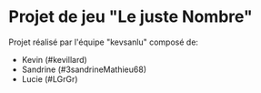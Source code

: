 # Projet de jeu "Le juste Nombre"

Projet réalisé par l'équipe "kevsanlu" composé de:

- Kevin (#kevillard)
- Sandrine (#3sandrineMathieu68)
- Lucie (#LGrGr)
